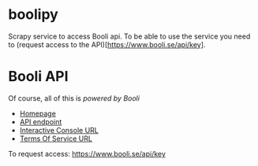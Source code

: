# boolipy
Scrapy service to access Booli api. To be able to use the service you need to
(request access to the API)[https://www.booli.se/api/key].

# Booli API

Of course, all of this is *powered by Booli*

* [Homepage](https://www.booli.se/api)
* [API endpoint](http://api.booli.se/)
* [Interactive Console URL](http://www.booli.se/api/explorer)
* [Terms Of Service URL](http://www.booli.se/api/tou/)

To request access: https://www.booli.se/api/key
